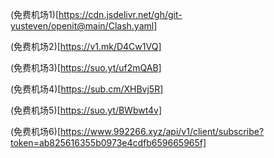 (免费机场1)[https://cdn.jsdelivr.net/gh/git-yusteven/openit@main/Clash.yaml]

(免费机场2)[https://v1.mk/D4Cw1VQ]

(免费机场3)[https://suo.yt/uf2mQAB]

(免费机场4)[https://sub.cm/XHBvj5R]

(免费机场5)[https://suo.yt/BWbwt4v]

(免费机场6)[https://www.992266.xyz/api/v1/client/subscribe?token=ab825616355b0973e4cdfb659665965f]
